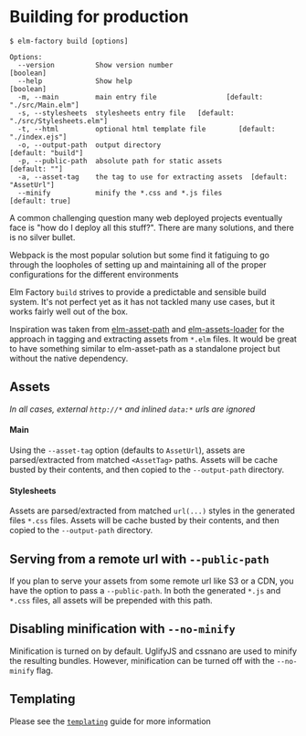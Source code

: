 # Building for production

```
$ elm-factory build [options]

Options:
  --version          Show version number                               [boolean]
  --help             Show help                                         [boolean]
  -m, --main         main entry file                 [default: "./src/Main.elm"]
  -s, --stylesheets  stylesheets entry file   [default: "./src/Stylesheets.elm"]
  -t, --html         optional html template file        [default: "./index.ejs"]
  -o, --output-path  output directory                         [default: "build"]
  -p, --public-path  absolute path for static assets               [default: ""]
  -a, --asset-tag    the tag to use for extracting assets  [default: "AssetUrl"]
  --minify           minify the *.css and *.js files             [default: true]
```

A common challenging question many web deployed projects eventually face is "how do I deploy all this stuff?". There are many solutions, and there is no silver bullet.

Webpack is the most popular solution but some find it fatiguing to go through the loopholes of setting up and maintaining all of the proper configurations for the different environments

Elm Factory `build` strives to provide a predictable and sensible build system. It's not perfect yet as it has not tackled many use cases, but it works fairly well out of the box.

Inspiration was taken from [elm-asset-path](https://github.com/NoRedInk/elm-asset-path) and [elm-assets-loader](https://github.com/NoRedInk/elm-assets-loader) for the approach in tagging and extracting assets from `*.elm` files. It would be great to have something similar to elm-asset-path as a standalone project but without the native dependency.

## Assets

_In all cases, external `http://*` and inlined `data:*` urls are ignored_

#### Main

Using the `--asset-tag` option (defaults to `AssetUrl`), assets are parsed/extracted from matched `<AssetTag>` paths. Assets will be cache busted by their contents, and then copied to the `--output-path` directory.

#### Stylesheets

Assets are parsed/extracted from matched `url(...)` styles in the generated files `*.css` files. Assets will be cache busted by their contents, and then copied to the `--output-path` directory.

## Serving from a remote url with `--public-path`

If you plan to serve your assets from some remote url like S3 or a CDN, you have the option to pass a `--public-path`. In both the generated `*.js` and `*.css` files, all assets will be prepended with this path.

## Disabling minification with `--no-minify`

Minification is turned on by default. UglifyJS and cssnano are used to minify the resulting bundles. However, minification can be turned off with the `--no-minify` flag.

## Templating

Please see the [`templating`]() guide for more information
